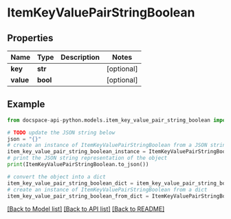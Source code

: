 # ItemKeyValuePairStringBoolean

## Properties

Name | Type | Description | Notes
------------ | ------------- | ------------- | -------------
**key** | **str** |  | [optional] 
**value** | **bool** |  | [optional] 

## Example

```python
from docspace-api-python.models.item_key_value_pair_string_boolean import ItemKeyValuePairStringBoolean

# TODO update the JSON string below
json = "{}"
# create an instance of ItemKeyValuePairStringBoolean from a JSON string
item_key_value_pair_string_boolean_instance = ItemKeyValuePairStringBoolean.from_json(json)
# print the JSON string representation of the object
print(ItemKeyValuePairStringBoolean.to_json())

# convert the object into a dict
item_key_value_pair_string_boolean_dict = item_key_value_pair_string_boolean_instance.to_dict()
# create an instance of ItemKeyValuePairStringBoolean from a dict
item_key_value_pair_string_boolean_from_dict = ItemKeyValuePairStringBoolean.from_dict(item_key_value_pair_string_boolean_dict)
```
[[Back to Model list]](../README.md#documentation-for-models) [[Back to API list]](../README.md#documentation-for-api-endpoints) [[Back to README]](../README.md)


